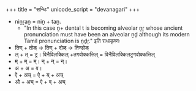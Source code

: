 +++
title = "सन्धिः"
unicode_script = "devanagari"
+++

- niṉṟaṉ = niṉ + taṉ.
  - "In this case ṉ+ dental t is becoming alveolar ṉṟ whose ancient pronunciation must have been an alveolar ṉḏ although its modern Tamil pronunciation is ṉḏṟ." इति राधाकृष्णः
- तिण् + तोळ् → तिण् + दोळ् → तिण्डोळ्
- ल् + त् = ट्र।  विनैविलक्किल् +तगवोक्कत्तिल् = विनैविलक्किलट्रगवोक्कत्तिल्
- म् + म् = म्। न् + न् = न्। 
- अ + अ = व। 
- ऐ + अच् = ऐ + य् + अच् 
- औ + अच् = ऐ + व् + अच् 
